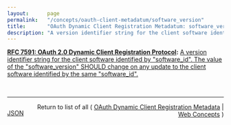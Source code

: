 ```yaml
---
layout:      page
permalink:   "/concepts/oauth-client-metadatum/software_version"
title:       "OAuth Dynamic Client Registration Metadatum: software_version"
description: "A version identifier string for the client software identified by \"software_id\". The value of the \"software_version\" SHOULD change on any update to the client software identified by the same \"software_id\"."
---
```


**[RFC 7591: OAuth 2.0 Dynamic Client Registration Protocol](/specs/IETF/RFC/7591 "This specification defines mechanisms for dynamically registering OAuth 2.0 clients with authorization servers. Registration requests send a set of desired client metadata values to the authorization server. The resulting registration responses return a client identifier to use at the authorization server and the client metadata values registered for the client. The client can then use this registration information to communicate with the authorization server using the OAuth 2.0 protocol. This specification also defines a set of common client metadata fields and values for clients to use during registration."):** [A version identifier string for the client software identified by "software_id". The value of the "software_version" SHOULD change on any update to the client software identified by the same "software_id".](http://tools.ietf.org/html/rfc7591#section-2 "Read documentation for OAuth Dynamic Client Registration Metadatum &#34;software_version&#34;")

<br/>
<hr/>

<p style="float : left"><a href="./software_version.json" title="JSON representing this particular Web Concept value">JSON</a></p>
<p style="text-align: right">Return to list of all ( <a href="../oauth-client-metadata">OAuth Dynamic Client Registration Metadata</a> | <a href="../">Web Concepts</a> )</p>
